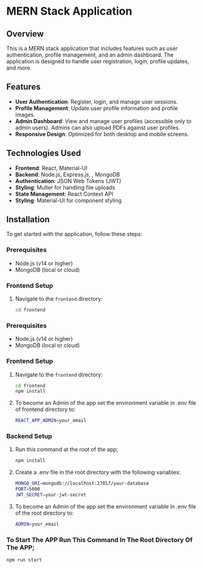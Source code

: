 # MERN Stack Application

## Overview

This is a MERN stack application that includes features such as user authentication, profile management, and an admin dashboard. The application is designed to handle user registration, login, profile updates, and more.

## Features

- **User Authentication**: Register, login, and manage user sessions.
- **Profile Management**: Update user profile information and profile images.
- **Admin Dashboard**: View and manage user profiles (accessible only to admin users). Admins can also upload PDFs against user profiles.
- **Responsive Design**: Optimized for both desktop and mobile screens.

## Technologies Used

- **Frontend**: React, Material-UI
- **Backend**: Node.js, Express.js, , MongoDB
- **Authentication**: JSON Web Tokens (JWT)
- **Styling**: Multer for handling file uploads
- **State Management**: React Context API
- **Styling**: Material-UI for component styling

## Installation

To get started with the application, follow these steps:

### Prerequisites

- Node.js (v14 or higher)
- MongoDB (local or cloud)

### Frontend Setup

1. Navigate to the `frontend` directory:

   ```bash
   cd frontend

### Prerequisites

- Node.js (v14 or higher)
- MongoDB (local or cloud)

### Frontend Setup

1. Navigate to the `frontend` directory:

   ```bash
   cd frontend
   npm install
   
 2. To become an Admin of the app set the environment variable in .env file of frontend directory to:
     ```bash
     REACT_APP_ADMIN=your_email

### Backend Setup

1. Run this command at the root of the app;

   ```bash
   npm install
   
3.  Create a .env file in the root directory with the following variables:

    ```bash
    MONGO_URI=mongodb://localhost:27017/your-database
    PORT=5000
    JWT_SECRET=your-jwt-secret

4. To become an Admin of the app set the environment variable in .env file of the root directory to:
 
    ```bash
    ADMIN=your_email

### To Start The APP Run This Command In The Root Directory Of The APP;

   ```bash
   npm run start
